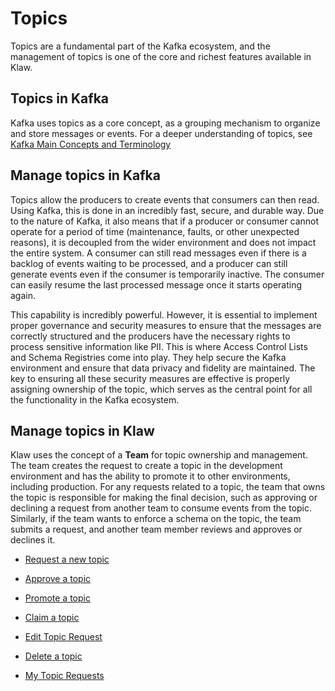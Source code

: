 # Topics

Topics are a fundamental part of the Kafka ecosystem, and the management
of topics is one of the core and richest features available in Klaw.

## Topics in Kafka

Kafka uses topics as a core concept, as a grouping mechanism to organize
and store messages or events. For a deeper understanding of topics, see
[Kafka Main Concepts and
Terminology](https://kafka.apache.org/intro#intro_concepts_and_terms)

## Manage topics in Kafka

Topics allow the producers to create events that consumers can then
read. Using Kafka, this is done in an incredibly fast, secure, and
durable way. Due to the nature of Kafka, it also means that if a
producer or consumer cannot operate for a period of time (maintenance,
faults, or other unexpected reasons), it is decoupled from the wider
environment and does not impact the entire system. A consumer can still
read messages even if there is a backlog of events waiting to be
processed, and a producer can still generate events even if the consumer
is temporarily inactive. The consumer can easily resume the last
processed message once it starts operating again.

This capability is incredibly powerful. However, it is essential to
implement proper governance and security measures to ensure that the
messages are correctly structured and the producers have the necessary
rights to process sensitive information like PII. This is where Access
Control Lists and Schema Registries come into play. They help secure the
Kafka environment and ensure that data privacy and fidelity are
maintained. The key to ensuring all these security measures are
effective is properly assigning ownership of the topic, which serves as
the central point for all the functionality in the Kafka ecosystem.

## Manage topics in Klaw

Klaw uses the concept of a **Team** for topic ownership and management.
The team creates the request to create a topic in the development
environment and has the ability to promote it to other environments,
including production. For any requests related to a topic, the team that
owns the topic is responsible for making the final decision, such as
approving or declining a request from another team to consume events
from the topic. Similarly, if the team wants to enforce a schema on the
topic, the team submits a request, and another team member reviews and
approves or declines it.

- [Request a new topic](Request-a-new-topic)

- [Approve a topic](Approve-a-topic)

- [Promote a topic](Promote-a-topic)

- [Claim a topic](Claim-a-topic)

- [Edit Topic Request](Edit-topic-request)

- [Delete a topic](Delete-a-topic)

- [My Topic Requests](My-topic-requests)
